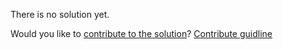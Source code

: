 
There is no solution yet.

Would you like to [contribute to the solution](https://github.com/BFEdev/BFE.dev-solutions/blob/main/question/What-is-keep-alive-in-Vue-js-useful-for_en.md)? [Contribute guidline](https://github.com/BFEdev/BFE.dev-solutions#how-to-contribute)
